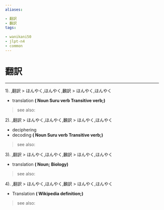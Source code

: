 ```yaml
---
aliases:
    
- 翻訳
- 飜訳
tags:
    
- wanikani50
- jlpt-n4
- common
---
```


# 翻訳
---
1).
,翻訳 > ほんやく,ほんやく,飜訳 > ほんやく,ほんやく

- translation
**( Noun Suru verb Transitive verb;)**
> see also: 
            
2).
,翻訳 > ほんやく,ほんやく,飜訳 > ほんやく,ほんやく

- deciphering
- decoding
**( Noun Suru verb Transitive verb;)**
> see also: 
            
3).
,翻訳 > ほんやく,ほんやく,飜訳 > ほんやく,ほんやく

- translation
**( Noun; Biology)**
> see also: 
            
4).
,翻訳 > ほんやく,ほんやく,飜訳 > ほんやく,ほんやく

- Translation
**( Wikipedia definition;)**
> see also: 
            